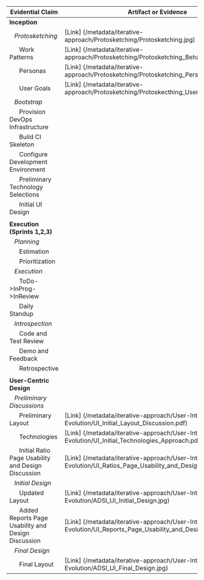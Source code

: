 | Evidential Claim  | Artifact or Evidence |
| ------------- | ------------- |
| **Inception**  |  |
| &nbsp;&nbsp;&nbsp;*Protosketching*  | [Link] (/metadata/iterative-approach/Protosketching/Protosketching.jpg)  |
| &nbsp;&nbsp;&nbsp;&nbsp;&nbsp;&nbsp;Work Patterns  | [Link] (/metadata/iterative-approach/Protosketching/Protosketching_Behavior_Patterns.jpg)  |
| &nbsp;&nbsp;&nbsp;&nbsp;&nbsp;&nbsp;Personas  | [Link] (/metadata/iterative-approach/Protosketching/Protosketching_Personas.jpg)  |
| &nbsp;&nbsp;&nbsp;&nbsp;&nbsp;&nbsp;User Goals  | [Link] (/metadata/iterative-approach/Protosketching/Protoskecthing_User_Goals.jpg)  |
| &nbsp;&nbsp;&nbsp;*Bootstrap*  |  |
| &nbsp;&nbsp;&nbsp;&nbsp;&nbsp;&nbsp;Provision DevOps Infrastructure  |  |
| &nbsp;&nbsp;&nbsp;&nbsp;&nbsp;&nbsp;Build CI Skeleton  |   |
| &nbsp;&nbsp;&nbsp;&nbsp;&nbsp;&nbsp;Configure Development Environment  |   |
| &nbsp;&nbsp;&nbsp;&nbsp;&nbsp;&nbsp;Preliminary Technology Selections  |   |
| &nbsp;&nbsp;&nbsp;&nbsp;&nbsp;&nbsp;Initial UI Design  |   |
|  |  |
| **Execution (Sprints 1,2,3)**  |  |
| &nbsp;&nbsp;&nbsp;*Planning*  |  |
| &nbsp;&nbsp;&nbsp;&nbsp;&nbsp;&nbsp;Estimation  |  |
| &nbsp;&nbsp;&nbsp;&nbsp;&nbsp;&nbsp;Prioritization  |   |
| &nbsp;&nbsp;&nbsp;*Execution*  |  |
| &nbsp;&nbsp;&nbsp;&nbsp;&nbsp;&nbsp;ToDo->InProg->InReview  |  |
| &nbsp;&nbsp;&nbsp;&nbsp;&nbsp;&nbsp;Daily Standup  |   |
| &nbsp;&nbsp;&nbsp;*Introspection*  |  |
| &nbsp;&nbsp;&nbsp;&nbsp;&nbsp;&nbsp;Code and Test Review |   |
| &nbsp;&nbsp;&nbsp;&nbsp;&nbsp;&nbsp;Demo and Feedback  |   |
| &nbsp;&nbsp;&nbsp;&nbsp;&nbsp;&nbsp;Retrospective  |  |
|  |  |
| **User-Centric Design**  |  |
| &nbsp;&nbsp;&nbsp;*Preliminary Discussions*  |  |
| &nbsp;&nbsp;&nbsp;&nbsp;&nbsp;&nbsp;Preliminary Layout | [Link] (/metadata/iterative-approach/User-Interface-Evolution/UI_Initial_Layout_Discussion.pdf)   |
| &nbsp;&nbsp;&nbsp;&nbsp;&nbsp;&nbsp;Technologies | [Link] (/metadata/iterative-approach/User-Interface-Evolution/UI_Initial_Technologies_Approach.pdf) |
| &nbsp;&nbsp;&nbsp;&nbsp;&nbsp;&nbsp;Initial Ratio Page Usability and Design Discussion | [Link] (/metadata/iterative-approach/User-Interface-Evolution/UI_Ratios_Page_Usability_and_Design.pdf )|
| &nbsp;&nbsp;&nbsp;*Initial Design*  |  |
| &nbsp;&nbsp;&nbsp;&nbsp;&nbsp;&nbsp;Updated Layout | [Link] (/metadata/iterative-approach/User-Interface-Evolution/ADSI_UI_Initial_Design.jpg)  |
| &nbsp;&nbsp;&nbsp;&nbsp;&nbsp;&nbsp;Added Reports Page Usability and Design Discussion | [Link] (/metadata/iterative-approach/User-Interface-Evolution/UI_Reports_Page_Usability_and_Design.pdf) |
| &nbsp;&nbsp;&nbsp;*Final Design*  |  |
| &nbsp;&nbsp;&nbsp;&nbsp;&nbsp;&nbsp;Final Layout | [Link] (/metadata/iterative-approach/User-Interface-Evolution/ADSI_UI_Final_Design.jpg)  |